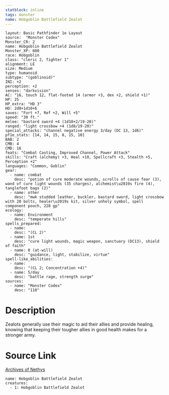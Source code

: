 ```yaml
---
statblock: inline
tags: monster
name: Hobgoblin Battlefield Zealot
---
```

```statblock
layout: Basic Pathfinder 1e Layout
source:  "Monster Codex"
Monster_CR: 2
name: Hobgoblin Battlefield Zealot
Monster_XP: 600
race: Hobgoblin
class: "cleric 2, fighter 1"
alignment: LE
size: Medium
type: humanoid
subtype: "(goblinoid)"
INI: +2
perception: +2
senses: "darkvision"
AC: "16, touch 12, flat-footed 14 (armor +3, dex +2, shield +1)"
HP: 25
HP_extra: "HD 3"
HD: 2d8+1d10+6
saves: "Fort +7, Ref +2, Will +5"
speed: "30 ft."
melee: "bastard sword +4 (1d10+2/19-20)"
ranged: "light crossbow +4 (1d8/19-20)"
special_attacks: "channel negative energy 3/day (DC 13, 1d6)"
pf1e_stats: [14, 14, 15, 8, 15, 10]
BAB: 2
CMB: 4
CMD: 16
feats: "Combat Casting, Improved Channel, Power Attack"
skills: "Craft (alchemy) +3, Heal +10, Spellcraft +3, Stealth +5, Perception +2"
languages: "Common, Goblin"
gear:
  - name: combat
    desc: "potion of cure moderate wounds, scrolls of cause fear (3), wand of cure light wounds (35 charges), alchemist\u2019s fire (4), tanglefoot bags (2)"
  - name: other
    desc: "mwk studded leather, buckler, bastard sword, light crossbow with 20 bolts, healer\u2019s kit, silver unholy symbol, spell component pouch, 228 gp"
ecology:
  - name: Environment
    desc: "temperate hills"
spells_prepared:
  - name:
    desc: "(CL 2)"
  - name: 1st
    desc: "cure light wounds, magic weapon, sanctuary (DC13), shield of faith"
  - name: 0 (at-will)
    desc: "guidance, light, stabilize, virtue"
spell-like_abilities:
  - name:
    desc: "(CL 2; Concentration +4)"
  - name: 5/day
    desc: "battle rage, strength surge"
sources:
  - name: "Monster Codex"
    desc: "118"
```
# Description
Zealots generally use their magic to aid their allies and provide healing, knowing that keeping their tougher allies in good health makes for a stronger army.
# Source Link
[Archives of Nethys](https://aonprd.com/MonsterDisplay.aspx?ItemName=Hobgoblin%20Battlefield%20Zealot)
```encounter-table
name: Hobgoblin Battlefield Zealot
creatures:
  - 1: Hobgoblin Battlefield Zealot
```
